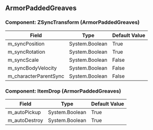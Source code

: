## ArmorPaddedGreaves

### Component: ZSyncTransform (ArmorPaddedGreaves)

|Field|Type|Default Value|
|-----|----|-------------|
|m_syncPosition|System.Boolean|True|
|m_syncRotation|System.Boolean|True|
|m_syncScale|System.Boolean|False|
|m_syncBodyVelocity|System.Boolean|False|
|m_characterParentSync|System.Boolean|False|

### Component: ItemDrop (ArmorPaddedGreaves)

|Field|Type|Default Value|
|-----|----|-------------|
|m_autoPickup|System.Boolean|True|
|m_autoDestroy|System.Boolean|True|

